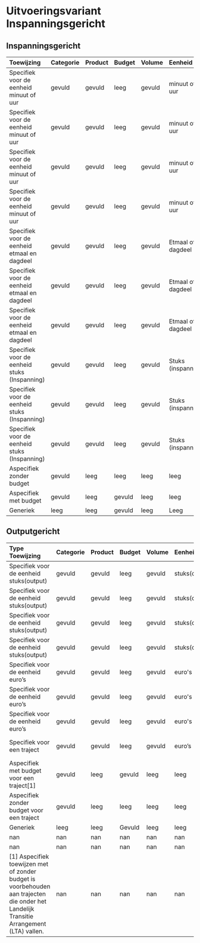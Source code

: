 # Uitvoeringsvariant Inspanningsgericht

## Inspanningsgericht

| Toewijzing                                   | Categorie   | Product   | Budget   | Volume   | Eenheid            | Frequentie                               | Einddatum   |
|:---------------------------------------------|:------------|:----------|:---------|:---------|:-------------------|:-----------------------------------------|:------------|
| Specifiek voor de eenheid minuut of uur      | gevuld      | gevuld    | leeg     | gevuld   | minuut of uur      | dag                                      | Optioneel   |
| Specifiek voor de eenheid minuut of uur      | gevuld      | gevuld    | leeg     | gevuld   | minuut of uur      | week                                     | Verplicht   |
| Specifiek voor de eenheid minuut of uur      | gevuld      | gevuld    | leeg     | gevuld   | minuut of uur      | maand                                    | Optioneel   |
| Specifiek voor de eenheid minuut of uur      | gevuld      | gevuld    | leeg     | gevuld   | minuut of uur      | Totaal binnen geldigheidsduur toewijzing | Optioneel   |
| Specifiek voor de eenheid etmaal en dagdeel  | gevuld      | gevuld    | leeg     | gevuld   | Etmaal of dagdeel  | week                                     | Verplicht   |
| Specifiek voor de eenheid etmaal en dagdeel  | gevuld      | gevuld    | leeg     | gevuld   | Etmaal of dagdeel  | maand                                    | Optioneel   |
| Specifiek voor de eenheid etmaal en dagdeel  | gevuld      | gevuld    | leeg     | gevuld   | Etmaal of dagdeel  | Totaal binnen geldigheidsduur toewijzing | Optioneel   |
| Specifiek voor de eenheid stuks (Inspanning) | gevuld      | gevuld    | leeg     | gevuld   | Stuks (inspanning) | week                                     | Verplicht   |
| Specifiek voor de eenheid stuks (Inspanning) | gevuld      | gevuld    | leeg     | gevuld   | Stuks (inspanning) | maand                                    | Optioneel   |
| Specifiek voor de eenheid stuks (Inspanning) | gevuld      | gevuld    | leeg     | gevuld   | Stuks (inspanning) | Totaal binnen geldigheidsduur toewijzing | Optioneel   |
| Aspecifiek zonder budget                     | gevuld      | leeg      | leeg     | leeg     | leeg               | leeg                                     | Optioneel   |
| Aspecifiek met budget                        | gevuld      | leeg      | gevuld   | leeg     | leeg               | leeg                                     | Verplicht   |
| Generiek                                     | leeg        | leeg      | gevuld   | leeg     | Leeg               | leeg                                     | Verplicht   |

## Outputgericht

| Type Toewijzing                                                                                                                         | Categorie   | Product   | Budget   | Volume   | Eenheid       | Frequentie                               | Einddatum   |
|:----------------------------------------------------------------------------------------------------------------------------------------|:------------|:----------|:---------|:---------|:--------------|:-----------------------------------------|:------------|
| Specifiek voor de eenheid stuks(output)                                                                                                 | gevuld      | gevuld    | leeg     | gevuld   | stuks(output) | Dag                                      | Optioneel   |
| Specifiek voor de eenheid stuks(output)                                                                                                 | gevuld      | gevuld    | leeg     | gevuld   | stuks(output) | Week                                     | Verplicht   |
| Specifiek voor de eenheid stuks(output)                                                                                                 | gevuld      | gevuld    | leeg     | gevuld   | stuks(output) | Maand                                    | Optioneel   |
| Specifiek voor de eenheid stuks(output)                                                                                                 | gevuld      | gevuld    | leeg     | gevuld   | stuks(output) | Totaal binnen geldigheidsduur Toewijzing | Optioneel   |
| Specifiek voor de eenheid euro’s                                                                                                        | gevuld      | gevuld    | leeg     | gevuld   | euro's        | Week                                     | Verplicht   |
| Specifiek voor de eenheid euro’s                                                                                                        | gevuld      | gevuld    | leeg     | gevuld   | euro's        | Maand                                    | Optioneel   |
| Specifiek voor de eenheid euro’s                                                                                                        | gevuld      | gevuld    | leeg     | gevuld   | euro's        | Totaal binnen geldigheidsduur Toewijzing | Optioneel   |
| Specifiek voor een traject                                                                                                              | gevuld      | gevuld    | leeg     | gevuld   | euro’s        | Totaal binnen geldigheidsduur Toewijzing | Verplicht   |
| Aspecifiek met budget voor een traject[1]                                                                                               | gevuld      | leeg      | gevuld   | leeg     | leeg          | Leeg                                     | Optioneel   |
| Aspecifiek zonder budget voor een traject                                                                                               | gevuld      | leeg      | leeg     | leeg     | leeg          | Leeg                                     | Optioneel   |
| Generiek                                                                                                                                | leeg        | leeg      | Gevuld   | leeg     | leeg          | Leeg                                     | Optioneel   |
| nan                                                                                                                                     | nan         | nan       | nan      | nan      | nan           | nan                                      | nan         |
| nan                                                                                                                                     | nan         | nan       | nan      | nan      | nan           | nan                                      | nan         |
| [1] Aspecifiek toewijzen met of zonder budget is voorbehouden aan trajecten die onder het Landelijk Transitie Arrangement (LTA) vallen. | nan         | nan       | nan      | nan      | nan           | nan                                      | nan         |
